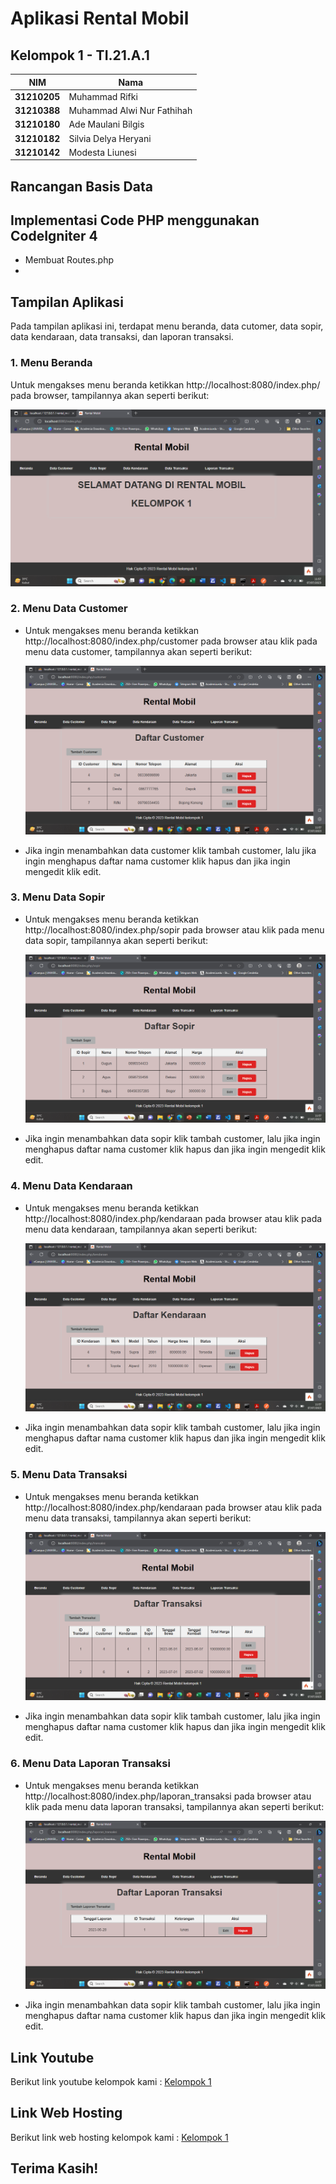 # Aplikasi Rental Mobil

## Kelompok 1 - TI.21.A.1

| NIM             | Nama                         |
| --------------- | ---------------------------- |
| **31210205**    | Muhammad Rifki               |
| **31210388**    | Muhammad Alwi Nur Fathihah   |
| **31210180**    | Ade Maulani Bilgis           |
| **31210182**    | Silvia Delya Heryani         |
| **31210142**    | Modesta Liunesi              |

## Rancangan Basis Data

## Implementasi Code PHP menggunakan CodeIgniter 4

* Membuat Routes.php
* 

## Tampilan Aplikasi

Pada tampilan aplikasi ini, terdapat menu beranda, data cutomer, data sopir, data kendaraan, data transaksi, dan laporan transaksi.

### 1. Menu Beranda

Untuk mengakses menu beranda ketikkan http://localhost:8080/index.php/ pada browser, tampilannya akan seperti berikut:

![img 1](ss/2.png)


### 2. Menu Data Customer

* Untuk mengakses menu beranda ketikkan http://localhost:8080/index.php/customer pada browser atau klik pada menu data customer, tampilannya akan seperti berikut:

  ![img 2](ss/3.png)
  

* Jika ingin menambahkan data customer klik tambah customer, lalu jika ingin menghapus daftar nama customer klik hapus dan jika ingin mengedit klik edit.

### 3. Menu Data Sopir

* Untuk mengakses menu beranda ketikkan http://localhost:8080/index.php/sopir pada browser atau klik pada menu data sopir, tampilannya akan seperti berikut:

  ![img 3](ss/4.png)


* Jika ingin menambahkan data sopir klik tambah customer, lalu jika ingin menghapus daftar nama customer klik hapus dan jika ingin mengedit klik edit.

### 4. Menu Data Kendaraan

* Untuk mengakses menu beranda ketikkan http://localhost:8080/index.php/kendaraan pada browser atau klik pada menu data kendaraan, tampilannya akan seperti berikut:

  ![img 4](ss/5.png)
  

* Jika ingin menambahkan data sopir klik tambah customer, lalu jika ingin menghapus daftar nama customer klik hapus dan jika ingin mengedit klik edit.


### 5. Menu Data Transaksi

* Untuk mengakses menu beranda ketikkan http://localhost:8080/index.php/kendaraan pada browser atau klik pada menu data transaksi, tampilannya akan seperti berikut:

  ![img 5](ss/6.png)
  

* Jika ingin menambahkan data sopir klik tambah customer, lalu jika ingin menghapus daftar nama customer klik hapus dan jika ingin mengedit klik edit.

### 6. Menu Data Laporan Transaksi

* Untuk mengakses menu beranda ketikkan http://localhost:8080/index.php/laporan_transaksi pada browser atau klik pada menu data laporan transaksi, tampilannya akan seperti berikut:

   ![img 6](ss/7.png)


* Jika ingin menambahkan data sopir klik tambah customer, lalu jika ingin menghapus daftar nama customer klik hapus dan jika ingin mengedit klik edit.

## Link Youtube

Berikut link youtube kelompok kami : [Kelompok 1]()

## Link Web Hosting

Berikut link web hosting kelompok kami : [Kelompok 1]()

## Terima Kasih!
